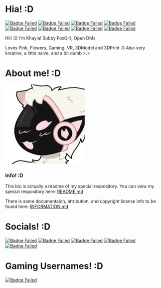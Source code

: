 # Hia! :D
<!-- Info Badges: -->
[![Badge Failed](https://badgen.net/badge/Female/She%2FHer%2FHers/?color=pink)](https://github.com/KhaylaPaws)
[![Badge Failed](https://badgen.net/badge/Lewd/Pet%2FSlut%2FBitch/?color=pink)](https://github.com/KhaylaPaws)
[![Badge Failed](https://badgen.net/badge/Owner/Public%20Propety/?color=pink)](https://github.com/KhaylaPaws)
[![Badge Failed](https://badgen.net/badge/Traits/Submissive%2FObedient%2FKnotPocket%2FCuddleSlut/?color=pink)](https://github.com/KhaylaPaws)
[![Badge Failed](https://badgen.net/badge/163cm/5'4"/?color=pink)](https://github.com/KhaylaPaws)
[![Badge Failed](https://badgen.net/badge/52kg/114lb/?color=pink)](https://github.com/KhaylaPaws)
[![Badge Failed](https://badgen.net/badge/Color/%23FBBED3/?color=pink)](https://github.com/KhaylaPaws)
[![Badge Failed](https://badgen.net/badge/Birthday/Oct%2010%202004/?color=pink)](https://github.com/KhaylaPaws)
<!-- Layout: (Pronouns) | (Lewd Pronouns) | (tattoo) | (personality) | (height and weight) | (favorite color) | (Birthday) | (status) -->
<!-- Badges: She/Her/Hers | Pet/Slut/Bitch | Public Property | Submissive/Obedient/KnotPocket/CuddleSlut | 163cm/5'4" 52kg/114lb | Pink/White | Oct 10 2004 | Bleh -->

<!-- Bios (However many lines fit) -->
Hii! :D I'm Khayla! Subby FoxGirl, Open DMs
<!-- Primary Greeting, 53/60 53/60 -->

Loves Pink, Flowers, Gaming, VR, 3DModel and 3DPrint :3
Also very kreative, a little naive, and a bit dumb >.>
<!-- Primary Bio 55/60 108/120 -->
<!-- Secondary bios, 54/60 162/180 -->

# About me! :D

![Image Failed to Load](./assets/profile.jpeg)

### Info! :D
This bio is actually a readme of my special respository. You can veiw my special respository here: [README.md](https://github.com/KhaylaPaws/KhaylaPaws/blob/main/README.md)

There is some documentaion, attribution, and copyright license info to be found here: [INFORMATION.md](https://github.com/KhaylaPaws/KhaylaPaws/blob/main/INFORMATION.md)

# Socials! :D
<!-- Social Links -->
[![Badge Failed](https://badgen.net/badge/Website/khaylapaws.me/?color=pink)](https://khaylapaws.me)
[![Badge Failed](https://badgen.net/badge/Github/KhaylaPaws/?color=pink)](https://github.com/KhaylaPaws)
[![Badge Failed](https://badgen.net/badge/Discord%20Server/IDK/?color=pink)](https://discord.com/invite/RHbhhmF8An)
[![Badge Failed](https://badgen.net/badge/Discord/KhaylaPaws/?color=pink)](http://discord.com/users/1367264632841961533)
[![Badge Failed](https://badgen.net/badge/Reddit/KhaylaPaws/?color=pink)](https://github.com/KhaylaPaws)

# Gaming Usernames! :D
<!-- Gaming Links -->
[![Badge Failed](https://badgen.net/badge/Most/KhaylaPaws/?color=pink)](https://github.com/KhaylaPaws)
